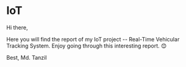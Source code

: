 # IoT

Hi there,

Here you will find the report of my IoT project -- Real-Time Vehicular Tracking System. Enjoy going through this interesting report. 😊

Best,
Md. Tanzil
